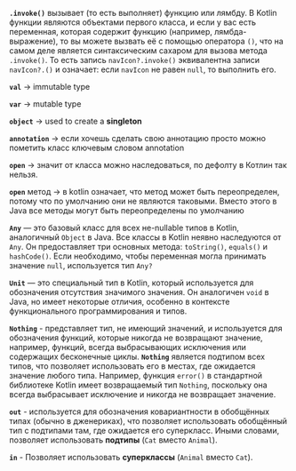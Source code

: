 **`.invoke()`** вызывает (то есть выполняет) функцию или лямбду. В Kotlin функции являются объектами первого класса, и если у вас есть переменная, которая содержит функцию (например, лямбда-выражение), то вы можете вызвать её с помощью оператора `()`, что на самом деле является синтаксическим сахаром для вызова метода `.invoke()`. То есть запись `navIcon?.invoke()` эквивалентна записи `navIcon?.()` и означает: если `navIcon` не равен `null`, то выполнить его.

**`val`** -> immutable type

**`var`** -> mutable type

**`object`** -> used to create a **singleton**

**`annotation`** -> если хочешь сделать свою аннотацию просто можно пометить класс ключевым словом annotation

**`open`** -> значит от класса можно наследоваться, по дефолту в Котлин так нельзя.

**`open`** метод -> в kotlin означает, что метод может быть переопределен, потому что по умолчанию они не являются таковыми. Вместо этого в Java все методы могут быть переопределены по умолчанию

**`Any`** — это базовый класс для всех не-nullable типов в Kotlin, аналогичный `Object` в Java. Все классы в Kotlin неявно наследуются от `Any`. Он предоставляет три основных метода: `toString()`, `equals()` и `hashCode()`. Если необходимо, чтобы переменная могла принимать значение `null`, используется тип `Any?`

**`Unit`** — это специальный тип в Kotlin, который используется для обозначения отсутствия значимого значения. Он аналогичен `void` в Java, но имеет некоторые отличия, особенно в контексте 
функционального программирования и типов.

 **`Nothing`** - представляет тип, не имеющий значений, и используется для обозначения функций, которые никогда не возвращают значение, например, функций, всегда выбрасывающих исключения или содержащих бесконечные циклы. **`Nothing`** является подтипом всех типов, что позволяет использовать его в местах, где ожидается значение любого типа. Например, функция `error()` в стандартной библиотеке Kotlin имеет возвращаемый тип `Nothing`, поскольку она всегда выбрасывает исключение и никогда не возвращает значение.

**`out`** - используется для обозначения ковариантности в обобщённых типах (обычно в дженериках), что позволяет использовать обобщённый тип с подтипами там, где ожидается его суперкласс. Иными словами, позволяет использовать **подтипы** (`Cat` вместо `Animal`).

**`in`** - Позволяет использовать **суперклассы** (`Animal` вместо `Cat`).
